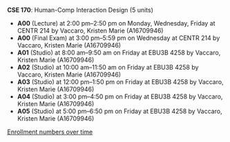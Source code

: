 **CSE 170**: Human-Comp Interaction Design (5 units)

- **A00** (Lecture) at 2:00 pm–2:50 pm on Monday, Wednesday, Friday at CENTR 214 by Vaccaro, Kristen Marie (A16709946)
- **A00** (Final Exam) at 3:00 pm–5:59 pm on Wednesday at CENTR 214 by Vaccaro, Kristen Marie (A16709946)
- **A01** (Studio) at 8:00 am–9:50 am on Friday at EBU3B 4258 by Vaccaro, Kristen Marie (A16709946)
- **A02** (Studio) at 10:00 am–11:50 am on Friday at EBU3B 4258 by Vaccaro, Kristen Marie (A16709946)
- **A03** (Studio) at 12:00 pm–1:50 pm on Friday at EBU3B 4258 by Vaccaro, Kristen Marie (A16709946)
- **A04** (Studio) at 3:00 pm–4:50 pm on Friday at EBU3B 4258 by Vaccaro, Kristen Marie (A16709946)
- **A05** (Studio) at 5:00 pm–6:50 pm on Friday at EBU3B 4258 by Vaccaro, Kristen Marie (A16709946)

[Enrollment numbers over time](./CSE170.tsv)
